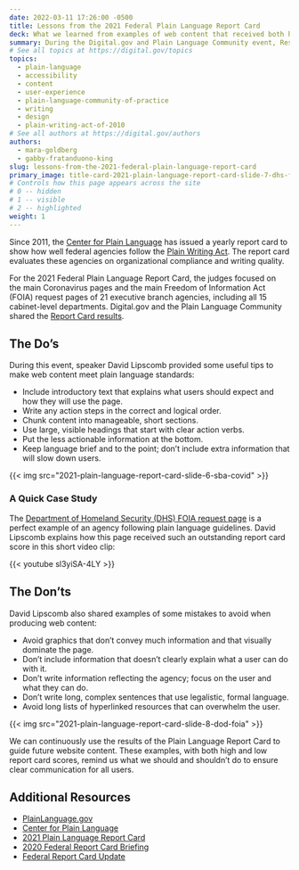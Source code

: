 ```yaml
---
date: 2022-03-11 17:26:00 -0500
title: Lessons from the 2021 Federal Plain Language Report Card
deck: What we learned from examples of web content that received both high and low scores.
summary: During the Digital.gov and Plain Language Community event, Results of the 2021 Federal Report Card, speaker David Lipscomb gave examples of web content that received both high and low scores in the 2021 Plain Language Report Card. Here’s what we learned.
# See all topics at https://digital.gov/topics
topics:
  - plain-language
  - accessibility
  - content
  - user-experience
  - plain-language-community-of-practice
  - writing
  - design
  - plain-writing-act-of-2010
# See all authors at https://digital.gov/authors
authors:
  - mara-goldberg
  - gabby-fratanduono-king
slug: lessons-from-the-2021-federal-plain-language-report-card
primary_image: title-card-2021-plain-language-report-card-slide-7-dhs-foia
# Controls how this page appears across the site
# 0 -- hidden
# 1 -- visible
# 2 -- highlighted
weight: 1
---
```


Since 2011, the [Center for Plain Language](https://centerforplainlanguage.org/) has issued a yearly report card to show how well federal agencies follow the [Plain Writing Act](https://www.plainlanguage.gov/law/). The report card evaluates these agencies on organizational compliance and writing quality.

For the 2021 Federal Plain Language Report Card, the judges focused on the main Coronavirus pages and the main Freedom of Information Act (FOIA) request pages of 21 executive branch agencies, including all 15 cabinet-level departments. Digital.gov and the Plain Language Community shared the [Report Card results](https://digital.gov/event/2021/12/08/results-of-the-2021-federal-report-card/).

## The Do’s

During this event, speaker David Lipscomb provided some useful tips to make web content meet plain language standards:

- Include introductory text that explains what users should expect and how they will use the page.
- Write any action steps in the correct and logical order.
- Chunk content into manageable, short sections.
- Use large, visible headings that start with clear action verbs.
- Put the less actionable information at the bottom.
- Keep language brief and to the point; don’t include extra information that will slow down users.

{{< img src="2021-plain-language-report-card-slide-6-sba-covid" >}}

### A Quick Case Study

The [Department of Homeland Security (DHS) FOIA request page](https://www.dhs.gov/foia) is a perfect example of an agency following plain language guidelines. David Lipscomb explains how this page received such an outstanding report card score in this short video clip:

{{< youtube sl3yiSA-4LY >}}

## The Don’ts

David Lipscomb also shared examples of some mistakes to avoid when producing web content:

- Avoid graphics that don’t convey much information and that visually dominate the page.
- Don’t include information that doesn’t clearly explain what a user can do with it.
- Don’t write information reflecting the agency; focus on the user and what they can do.
- Don’t write long, complex sentences that use legalistic, formal language.
- Avoid long lists of hyperlinked resources that can overwhelm the user.

{{< img src="2021-plain-language-report-card-slide-8-dod-foia" >}}

We can continuously use the results of the Plain Language Report Card to guide future website content. These examples, with both high and low report card scores, remind us what we should and shouldn’t do to ensure clear communication for all users.

## Additional Resources

- [PlainLanguage.gov](https://www.plainlanguage.gov/)
- [Center for Plain Language](https://centerforplainlanguage.org/)
- [2021 Plain Language Report Card](https://centerforplainlanguage.org/2021-federal-plain-language-report-card/)
- [2020 Federal Report Card Briefing](https://digital.gov/event/2021/01/13/2020-federal-report-card-briefing/)
- [Federal Report Card Update](https://digital.gov/event/2020/07/15/federal-report-card-update/)

